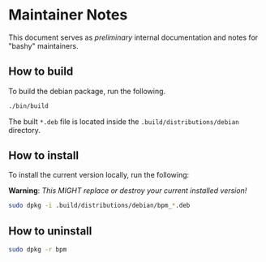# Maintainer Notes

This document serves as _preliminary_ internal documentation and notes for "bashy" maintainers.

## How to build

To build the debian package, run the following.

```bash
./bin/build
```

The built `*.deb` file is located inside the `.build/distributions/debian` directory.

## How to install

To install the current version locally, run the following:

**Warning**: _This MIGHT replace or destroy your current installed version!_

```bash
sudo dpkg -i .build/distributions/debian/bpm_*.deb
```

## How to uninstall

```bash
sudo dpkg -r bpm
```